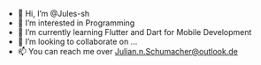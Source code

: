 - 👋 Hi, I’m @Jules-sh
- 👀 I’m interested in Programming
- 🌱 I’m currently learning Flutter and Dart for Mobile Development
- 💞️ I’m looking to collaborate on ...
- 📫 You can reach me over Julian.n.Schumacher@outlook.de

<!---
Jules-sh/Jules-sh is a ✨ special ✨ repository because its `README.md` (this file) appears on your GitHub profile.
You can click the Preview link to take a look at your changes.
--->

